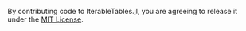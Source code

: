 By contributing code to IterableTables.jl, you are agreeing to release it under the [MIT License](https://github.com/queryverse/IterableTables.jl/blob/master/LICENSE.md).
